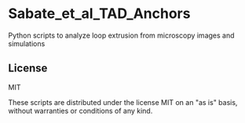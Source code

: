 # Sabate_et_al_TAD_Anchors
Python scripts to analyze loop extrusion from microscopy images and simulations


## License

MIT

These scripts are distributed under the license MIT on an "as is" basis, without warranties or conditions of any kind.
